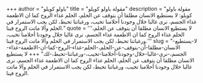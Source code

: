+++
author = "باولو كويلو"
title = "مقولة باولو كويلو"
description = "مقولة باولو كويلو: لا يستطيع الانسان مطلقا أن يتوقف عن الحلم، الحلم غذاء الروح كما ان الاطعمة غذاء الجسم، نرى غالبا خلال وجودنا أحلامنا تخيب، ورغباتنا تحبط، لكن يجب الاستمرار في الحلم وألا ماتت الروح فينا."
quote = '''لا يستطيع الانسان مطلقا أن يتوقف عن الحلم، الحلم غذاء الروح كما ان الاطعمة غذاء الجسم، نرى غالبا خلال وجودنا أحلامنا تخيب، ورغباتنا تحبط، لكن يجب الاستمرار في الحلم وألا ماتت الروح فينا.'''
slug = "لا-يستطيع-الانسان-مطلقا-أن-يتوقف-عن-الحلم،-الحلم-غذاء-الروح-كما-ان-الاطعمة-غذاء-الجسم،-نرى-غالبا-خلال-وجودنا-أحلامنا-تخيب،-ورغباتنا-تحبط،-لك"
+++
لا يستطيع الانسان مطلقا أن يتوقف عن الحلم، الحلم غذاء الروح كما ان الاطعمة غذاء الجسم، نرى غالبا خلال وجودنا أحلامنا تخيب، ورغباتنا تحبط، لكن يجب الاستمرار في الحلم وألا ماتت الروح فينا.
